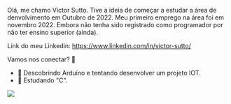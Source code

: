 Olá, me chamo Victor Sutto. Tive a ideia de começar a estudar a área de denvolvimento em Outubro de 2022. Meu primeiro emprego na área foi em novembro 2022. Embora não tenha sido registrado como programador por não ter ensino superior (ainda).

Link do meu Linkedin: https://www.linkedin.com/in/victor-sutto/

Vamos nos conectar? 👋 

- 🔭 Descobrindo Arduíno e tentando desenvolver um projeto IOT.  
- 🌱 Estudando "C".


<div>
	<img heigth="180em" src="https://github-readme-stats.vercel.app/api?username=vsutto&show_icons=true&theme=dark"/>
</div>
